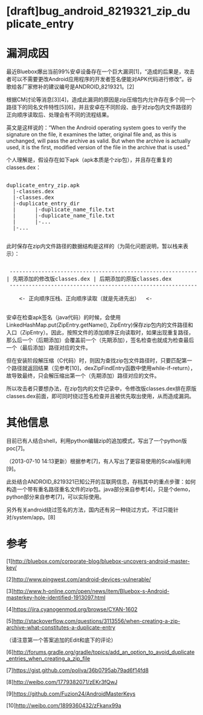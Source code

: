 [draft]bug_android_8219321_zip_duplicate_entry
======

漏洞成因
======

最近Bluebox爆出当前99%安卓设备存在一个巨大漏洞[1]，“造成的后果是，攻击者可以不需要更改Android应用程序的开发者签名便能对APK代码进行修改”。谷歌给各厂家修补的建议编号是ANDROID_8219321。[2]

根据CM讨论等消息[3][4]，造成此漏洞的原因是zip压缩包内允许存在多个同一个路径下的同名文件特性[5][6]，并且安卓在不同阶段、由于对zip包内文件路径的正向顺序读取后、处理会有不同的流程结果。

英文是这样说的：“When the Android operating system goes to verify the signature on the file, it examines the latter, original file and, as this is unchanged, will pass the archive as valid. But when the archive is actually used, it is the first, modified version of the file in the archive that is used.”

个人理解是，假设存在如下apk（apk本质是个zip包），并且存在重复的classes.dex：

<pre>

duplicate_entry_zip.apk
  |-classes.dex
  |-classes.dex
  |-duplicate_entry_dir
  |      |-duplicate_name_file.txt
  |      |-duplicate_name_file.txt
  |      |-...
  |-...

</pre>

此时保存在zip内文件路径的数据结构是这样的（为简化问题说明，暂以栈来表示）：

<pre>

 -----------------------------------------------------------
| 先期添加的修改版classes.dex | 后期添加的原版classes.dex   
 -----------------------------------------------------------

    &lt;- 正向顺序压栈、正向顺序读取（就是先进先出）  &lt;- 
 
</pre>


安卓在检查apk签名（java代码）的时候，会使用LinkedHashMap.put(ZipEntry.getName(), ZipEntry)保存zip包内的文件路径和入口（ZipEntry）。因此，按照文件的添加顺序正向读取时，如果出现重复路径，那么后一个（后期添加）会覆盖前一个（先期添加），签名检查也就成为检查最后一个（最后添加）路径对应的文件。

但在安装阶段解压缩（C代码）时，则因为查找zip包文件路径时，只要匹配第一个路径就返回结果（见参考[10]，dexZipFindEntry函数中使用while-if-return），故导致最终，只会解压缩出第一个（先期添加）路径对应的文件。

所以攻击者只要想办法，在zip包内的文件记录中，令修改版classes.dex排在原版classes.dex前面，即可同时绕过签名检查并且被优先取出使用，从而造成漏洞。


其他信息
======

目前已有人结合shell，利用python编辑zip的追加模式，写出了一个python版poc[7]。

（2013-07-10 14:13更新）根据参考[7]，有人写出了更容易使用的Scala版利用[9]。

此处结合ANDROID_8219321已知公开的互联网信息，存档其中的重点步骤：如何构造一个带有重名路径重名文件的zip包。java部分来自参考[4]，只是个demo，python部分来自参考[7]，可以实际使用。

另外有关android绕过签名的方法，国内还有另一种绕过方式，不过只能针对/system/app。[8]


参考
======

[1]http://bluebox.com/corporate-blog/bluebox-uncovers-android-master-key/

[2]http://www.pingwest.com/android-devices-vulnerable/

[3]http://www.h-online.com/open/news/item/Bluebox-s-Android-masterkey-hole-identified-1913097.html

[4]https://jira.cyanogenmod.org/browse/CYAN-1602

[5]http://stackoverflow.com/questions/3113556/when-creating-a-zip-archive-what-constitutes-a-duplicate-entry 

（请注意第一个答案追加的Edit和底下的评论）

[6]http://forums.gradle.org/gradle/topics/add_an_option_to_avoid_duplicate_entries_when_creating_a_zip_file

[7]https://gist.github.com/poliva/36b0795ab79ad6f14fd8

[8]http://weibo.com/1779382071/zEKr3fQwJ

[9]https://github.com/Fuzion24/AndroidMasterKeys

[10]http://weibo.com/1899360432/zFkanx99a